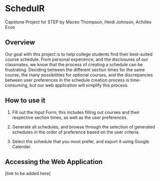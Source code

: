 # SchedulR
Capstone Project for STEP by Maceo Thompson, Heidi Johnson, Achilles Ecos

## Overview
Our goal with this project is to help college students find their best-suited course schedule. From personal experience, and the disclosures of our classmates, we know that the process of creating a schedule can be frustrating. Deciding between the different section times for the same course, the many possibilities for optional courses, and the discrepancies between user preferences in the schedule creation process is time-consuming, but our web application will simplify this process. 

## How to use it
1. Fill out the Input Form; this includes filling out courses and their respective section times, as well as the user preferences.

2. Generate all schedules, and browse through the selection of generated schedules in the order of preference based on the user criteria.

3. Select the schedule that you most prefer, and export it using Google Calendar.

## Accessing the Web Application
[link to be added here]
